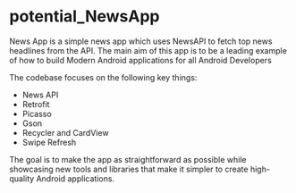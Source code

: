 # potential_NewsApp

News App is a simple news app which uses NewsAPI to fetch top news headlines from the API. The main aim of this app is to be a leading example of how to build Modern Android applications for all Android Developers


The codebase focuses on the following key things:

- News API
- Retrofit
- Picasso
- Gson
- Recycler and CardView 
- Swipe Refresh 

The goal is to make the app as straightforward as possible while showcasing new tools and libraries that make it simpler to create high-quality Android applications.
